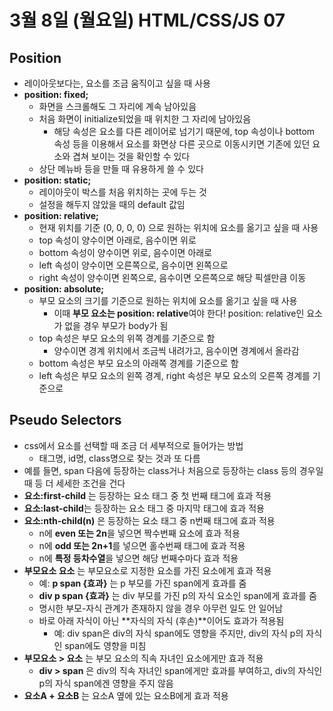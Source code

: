 # 3월 8일 (월요일) HTML/CSS/JS 07

## Position

- 레이아웃보다는, 요소를 조금 움직이고 싶을 때 사용
- **position: fixed;**
  - 화면을 스크롤해도 그 자리에 계속 남아있음
  - 처음 화면이 initialize되었을 때 위치한 그 자리에 남아있음
    - 해당 속성은 요소를 다른 레이어로 넘기기 때문에, top 속성이나 bottom 속성 등을 이용해서 요소를 화면상 다른 곳으로 이동시키면 기존에 있던 요소와 겹쳐 보이는 것을 확인할 수 있다
  - 상단 메뉴바 등을 만들 때 유용하게 쓸 수 있다
- **position: static;**
  - 레이아웃이 박스를 처음 위치하는 곳에 두는 것
  - 설정을 해두지 않았을 때의 default 값임
- **position: relative;**
  - 현재 위치를 기준 (0, 0, 0, 0) 으로 원하는 위치에 요소를 옮기고 싶을 때 사용
  - top 속성이 양수이면 아래로, 음수이면 위로
  - bottom 속성이 양수이면 위로, 음수이면 아래로
  - left 속성이 양수이면 오른쪽으로, 음수이면 왼쪽으로
  - right 속성이 양수이면 왼쪽으로, 음수이면 오른쪽으로 해당 픽셀만큼 이동
- **position: absolute;**
  - 부모 요소의 크기를 기준으로 원하는 위치에 요소를 옮기고 싶을 때 사용
    - 이때 **부모 요소는 position: relative**여야 한다! position: relative인 요소가 없을 경우 부모가 body가 됨
  - top 속성은 부모 요소의 위쪽 경계를 기준으로 함
    - 양수이면 경계 위치에서 조금씩 내려가고, 음수이면 경계에서 올라감
  - bottom 속성은 부모 요소의 아래쪽 경계를 기준으로 함
  - left 속성은 부모 요소의 왼쪽 경계, right 속성은 부모 요소의 오른쪽 경계를 기준으로

## Pseudo Selectors

- css에서 요소를 선택할 때 조금 더 세부적으로 들어가는 방법
  - 태그명, id명, class명으로 찾는 것과 또 다름
- 예를 들면, span 다음에 등장하는 class거나 처음으로 등장하는 class 등의 경우일 때 등 더 세세한 조건을 건다
- **요소:first-child** 는 등장하는 요소 태그 중 첫 번째 태그에 효과 적용
- **요소:last-child**는 등장하는 요소 태그 중 마지막 태그에 효과 적용
- **요소:nth-child(n)** 은 등장하는 요소 태그 중 n번째 태그에 효과 적용
  - n에 **even 또는 2n**을 넣으면 짝수번째 요소에 효과 적용
  - n에 **odd 또는 2n+1**를 넣으면 홀수번째 태그에 효과 적용
  - n에 **특정 등차수열**을 넣으면 해당 번째수마다 효과 적용
- **부모요소 요소** 는 부모요소로 지정한 요소를 가진 요소에게 효과 적용
  - 예: **p span {효과}** 는 p 부모를 가진 span에게 효과를 줌
  - **div p span {효과}** 는 div 부모를 가진 p의 자식 요소인 span에게 효과를 줌
  - 명시한 부모-자식 관계가 존재하지 않을 경우 아무런 일도 안 일어남
  - 바로 아래 자식이 아닌 **자식의 자식 (후손)**이어도 효과가 적용됨
    - 예: div span은 div의 자식 span에도 영향을 주지만, div의 자식 p의 자식인 span에도 영향을 미침
- **부모요소 > 요소** 는 부모 요소의 직속 자녀인 요소에게만 효과 적용
  - **div > span** 은 div의 직속 자녀인 span에게만 효과를 부여하고, div의 자식인 p의 자식 span에겐 영향을 주지 않음
- **요소A + 요소B** 는 요소A 옆에 있는 요소B에게 효과 적용
